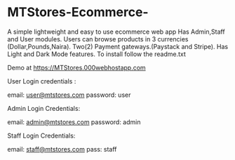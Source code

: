 # MTStores-Ecommerce-
A simple lightweight and easy to use ecommerce web app
Has Admin,Staff and User modules.
Users can browse products in 3 currencies (Dollar,Pounds,Naira).
Two(2) Payment gateways.(Paystack and Stripe).
Has Light and Dark Mode features.
To install follow the readme.txt

Demo at https://MTStores.000webhostapp.com

User  Login credentials :

email: user@mtstores.com
password: user

Admin  Login Credentials:

email: admin@mtstores.com
password: admin

Staff Login Credentials:

email: staff@mtstores.com
pass: staff

